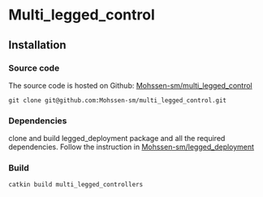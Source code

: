# Multi_legged_control


## Installation

### Source code
The source code is hosted on Github: [Mohssen-sm/multi_legged_control](https://github.com/Mohssen-sm/multi_legged_control)
```
git clone git@github.com:Mohssen-sm/multi_legged_control.git
```
### Dependencies
clone and build legged_deployment package and all the required dependencies. Follow the instruction in [Mohssen-sm/legged_deployment](https://github.com/Mohssen-sm/legged_deployment)

### Build
```
catkin build multi_legged_controllers
```
